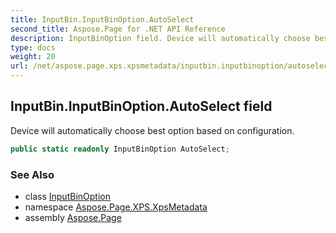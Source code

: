 ```yaml
---
title: InputBin.InputBinOption.AutoSelect
second_title: Aspose.Page for .NET API Reference
description: InputBinOption field. Device will automatically choose best option based on configuration
type: docs
weight: 20
url: /net/aspose.page.xps.xpsmetadata/inputbin.inputbinoption/autoselect/
---
```

## InputBin.InputBinOption.AutoSelect field

Device will automatically choose best option based on configuration.

```csharp
public static readonly InputBinOption AutoSelect;
```

### See Also

* class [InputBinOption](../)
* namespace [Aspose.Page.XPS.XpsMetadata](../../inputbin.inputbinoption/)
* assembly [Aspose.Page](../../../)


